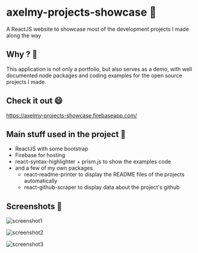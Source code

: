 # axelmy-projects-showcase 👋

A ReactJS website to showcase most of the development projects I made along the way


## Why ? 🤔

This application is not only a portfolio, but also serves as a demo, with well documented node packages and coding examples for the open source projects I made.


## Check it out 😄
https://axelmy-projects-showcase.firebaseapp.com/


## Main stuff used in the project 🔨

- ReactJS with some bootstrap
- Firebase for hosting
- react-syntax-highlighter + prism.js to show the examples code
- and a few of my own packages
    - react-readme-printer to display the README files of the projects automatically
    - react-github-scraper to display data about the project's github 
    


## Screenshots 👀
![screenshot1](https://i.imgur.com/mYMVdRZ.png)

![screenshot2](https://i.imgur.com/5XZ3TST.png)

![screenshot3](https://i.imgur.com/HvP6qQH.png)
